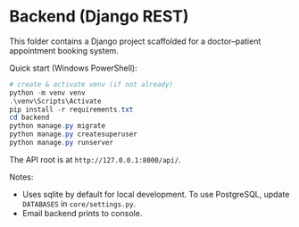 # Backend (Django REST)

This folder contains a Django project scaffolded for a doctor–patient appointment booking system.

Quick start (Windows PowerShell):

```powershell
# create & activate venv (if not already)
python -m venv venv
.\venv\Scripts\Activate
pip install -r requirements.txt
cd backend
python manage.py migrate
python manage.py createsuperuser
python manage.py runserver
```

The API root is at `http://127.0.0.1:8000/api/`.

Notes:
- Uses sqlite by default for local development. To use PostgreSQL, update `DATABASES` in `core/settings.py`.
- Email backend prints to console.
